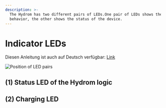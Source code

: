 ```yaml
---
description: >-
  The Hydrom has two different pairs of LEDs.One pair of LEDs shows the charging
  behavior, the other shows the status of the device.
---
```


# Indicator LEDs

Diesen Anleitung ist auch auf Deutsch verfügbar: [Link](https://anleitung.hydrom.io)

![Position of LED pairs](../.gitbook/assets/Folie36.png)

## (1) Status LED of the Hydrom logic

## (2) Charging LED
